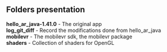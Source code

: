 ## Folders presentation
**hello_ar_java-1.41.0** - The original app<br>
**log_git_diff** - Record the modifications done from hello_ar_java<br>
**mobilevr** - The mobilevr sdk, the mobilevr package<br>
**shaders** - Collection of shaders for OpenGL<br>